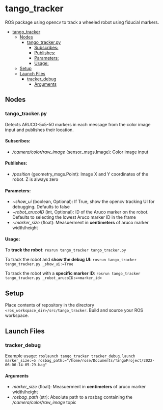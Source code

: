 # tango_tracker
ROS package using opencv to track a wheeled robot using fiducial markers.

- [tango_tracker](#tango_tracker)
  - [Nodes](#nodes)
    - [tango_tracker.py](#tango_trackerpy)
      - [Subscribes:](#subscribes)
      - [Publishes:](#publishes)
      - [Parameters:](#parameters)
      - [Usage:](#usage)
  - [Setup](#setup)
  - [Launch Files](#launch-files)
    - [tracker_debug](#tracker_debug)
      - [Arguments](#arguments)

## Nodes
### tango_tracker.py
Detects ARUCO-5x5-50 markers in each message from the color image input and publishes their location.

#### Subscribes:
 - */camera/color/raw_image* (sensor_msgs.Image): Color image input

#### Publishes:
 - */position* (geometry_msgs.Point): Image X and Y coordinates of the robot. Z is always zero

#### Parameters:
 - *~show_ui* (boolean, Optional): If True, show the opencv tracking UI for debugging. Defaults to false
 - *~robot_arucoID* (int, Optional): ID of the Aruco marker on the robot. Defaults to selecting the lowest Aruco marker ID in the frame
 - *~marker_size* (float): Measuerment in **centimeters** of aruco marker width/height

#### Usage:
To **track the robot**:
```rosrun tango_tracker tango_tracker.py```

To track the robot and **show the debug UI**:
```rosrun tango_tracker tango_tracker.py _show_ui:=True```

To track the robot with a **specific marker ID**:
```rosrun tango_tracker tango_tracker.py _robot_arucoID:=<marker_id>```

## Setup
Place contents of repository in the directory ```<ros_workspace_dir>/src/tango_tracker```. Build and source your ROS workspace.

## Launch Files
### tracker_debug
Example usage: ```roslaunch tango_tracker tracker_debug.launch marker_size:=5 rosbag_path:="/home/rose/Documents/TangoProject/2022-06-06-14-05-29.bag"```

#### Arguments
 - *marker_size* (float): Measuerment in **centimeters** of aruco marker width/height
 - *rosbag_path* (str): Absolute path to a rosbag containing the */camera/color/raw_image* topic